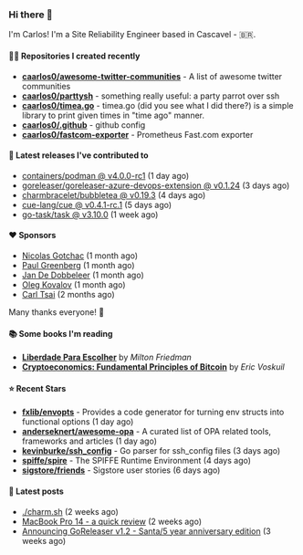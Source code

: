 ### Hi there 👋

I'm Carlos! I'm a Site Reliability Engineer based in Cascavel - 🇧🇷.

#### 👨‍💻 Repositories I created recently
- **[caarlos0/awesome-twitter-communities](https://github.com/caarlos0/awesome-twitter-communities)** - A list of awesome twitter communities
- **[caarlos0/parttysh](https://github.com/caarlos0/parttysh)** - something really useful: a party parrot over ssh
- **[caarlos0/timea.go](https://github.com/caarlos0/timea.go)** - timea.go (did you see what I did there?) is a simple library to print given times in &#34;time ago&#34; manner.
- **[caarlos0/.github](https://github.com/caarlos0/.github)** - github config
- **[caarlos0/fastcom-exporter](https://github.com/caarlos0/fastcom-exporter)** - Prometheus Fast.com exporter

#### 🚀 Latest releases I've contributed to


- [containers/podman @ v4.0.0-rc1](https://github.com/containers/podman/releases/tag/v4.0.0-rc1) (1 day ago)
- [goreleaser/goreleaser-azure-devops-extension @ v0.1.24](https://github.com/goreleaser/goreleaser-azure-devops-extension/releases/tag/v0.1.24) (3 days ago)
- [charmbracelet/bubbletea @ v0.19.3](https://github.com/charmbracelet/bubbletea/releases/tag/v0.19.3) (4 days ago)
- [cue-lang/cue @ v0.4.1-rc.1](https://github.com/cue-lang/cue/releases/tag/v0.4.1-rc.1) (5 days ago)
- [go-task/task @ v3.10.0](https://github.com/go-task/task/releases/tag/v3.10.0) (1 week ago)

#### ❤️ Sponsors
- [Nicolas Gotchac](https://github.com/ngotchac) (1 month ago)
- [Paul Greenberg](https://github.com/greenpau) (1 month ago)
- [Jan De Dobbeleer](https://github.com/JanDeDobbeleer) (1 month ago)
- [Oleg Kovalov](https://github.com/cristaloleg) (1 month ago)
- [Carl Tsai](https://github.com/moonape1226) (2 months ago)

Many thanks everyone! 🙏

#### 📚 Some books I'm reading
- **[Liberdade Para Escolher](https://www.goodreads.com/book/show/17238591-liberdade-para-escolher)** by _Milton Friedman_
- **[Cryptoeconomics: Fundamental Principles of Bitcoin](https://www.goodreads.com/book/show/56919322-cryptoeconomics)** by _Eric Voskuil_

#### ⭐ Recent Stars


- **[fxlib/envopts](https://github.com/fxlib/envopts)** - Provides a code generator for turning env structs into functional options (1 day ago)
- **[anderseknert/awesome-opa](https://github.com/anderseknert/awesome-opa)** - A curated list of OPA related tools, frameworks and articles (1 day ago)
- **[kevinburke/ssh_config](https://github.com/kevinburke/ssh_config)** - Go parser for ssh_config files (3 days ago)
- **[spiffe/spire](https://github.com/spiffe/spire)** - The SPIFFE Runtime Environment (4 days ago)
- **[sigstore/friends](https://github.com/sigstore/friends)** - Sigstore user stories (6 days ago)

#### 📄 Latest posts
- [./charm.sh](https://carlosbecker.com/posts/charm/) (2 weeks ago)
- [MacBook Pro 14 - a quick review](https://carlosbecker.com/posts/macbook-pro-14/) (2 weeks ago)
- [Announcing GoReleaser v1.2 - Santa/5 year anniversary edition](https://carlosbecker.com/posts/goreleaser-v1.2/) (3 weeks ago)
